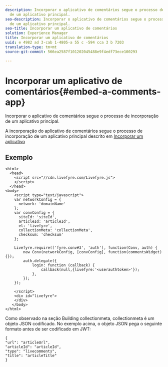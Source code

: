 ```yaml
---
description: Incorporar o aplicativo de comentários segue o processo de incorporação
  de um aplicativo principal.
seo-description: Incorporar o aplicativo de comentários segue o processo de incorporação
  de um aplicativo principal.
seo-title: Incorporar um aplicativo de comentários
solution: Experience Manager
title: Incorporar um aplicativo de comentários
uuid: e 4982 ad 3-cab 1-4805-a 55 c -594 cca 3 b 7203
translation-type: tm+mt
source-git-commit: 566ea2587f101202045488e9f4edf73ece100293

---
```



# Incorporar um aplicativo de comentários{#embed-a-comments-app}

Incorporar o aplicativo de comentários segue o processo de incorporação de um aplicativo principal.

A incorporação do aplicativo de comentários segue o processo de incorporação de um aplicativo principal descrito em [Incorporar um aplicativo](/help/implementation/c-getting-started/c-implementation-process/c-using-livefyre.js-to-create-customize-and-use-apps-on-your-site.md)

## Exemplo

```
<html> 
  <head> 
    <script src="//cdn.livefyre.com/Livefyre.js"> 
    </script> 
  </head> 
<body> 
    <script type="text/javascript"> 
    var networkConfig = { 
      network: 'domainName' 
    }; 
    var convConfig = { 
      siteId: 'siteId', 
      articleId: 'articleId', 
      el: 'livefyre', 
      collectionMeta: 'collectionMeta', 
      checksum: 'checksum' 
    }; 
    
    Livefyre.require(['fyre.conv#3', 'auth'], function(Conv, auth) { 
        new Conv(networkConfig, [convConfig], function(commentsWidget) {}); 
        auth.delegate({ 
            login: function (callback) { 
                callback(null,{livefyre:'<userauthtoken>'}); 
            }, 
        }); 
    }); 
  
    </script> 
    <div id="livefyre"> 
    </div> 
   </body> 
</html>
```

Como observado na seção Building collectionmeta, collectionmeta é um objeto JSON codificado. No exemplo acima, o objeto JSON pega o seguinte formato antes de ser codificado em JWT:

```
{ 
"url": "articleUrl",  
"articleId": "articleId",  
"type": "livecomments",  
"title": "articleTitle" 
}
```

